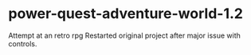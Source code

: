 # power-quest-adventure-world-1.2

Attempt at an retro rpg
Restarted original project after major issue with controls.

